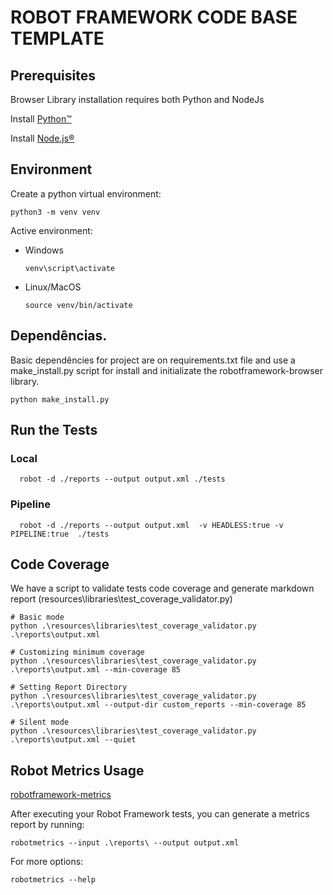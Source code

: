 # ROBOT FRAMEWORK CODE BASE TEMPLATE

## Prerequisites

Browser Library installation requires both Python and NodeJs

Install [Python™](https://www.python.org/downloads/)

Install [Node.js®](https://nodejs.org/en/download/)

## Environment

Create a python virtual environment:

    python3 -m venv venv

Active environment:

- Windows
    
      venv\script\activate

- Linux/MacOS

      source venv/bin/activate

## Dependências.
Basic dependêncies for project are on requirements.txt file and use a make_install.py script for install and initializate the robotframework-browser library.

    python make_install.py


## Run the Tests
  ### Local
      robot -d ./reports --output output.xml ./tests
  
  ### Pipeline
      robot -d ./reports --output output.xml  -v HEADLESS:true -v PIPELINE:true  ./tests




## Code Coverage
We have a script to validate tests code coverage and generate markdown report (resources\libraries\test_coverage_validator.py)

    # Basic mode
    python .\resources\libraries\test_coverage_validator.py .\reports\output.xml

    # Customizing minimum coverage
    python .\resources\libraries\test_coverage_validator.py .\reports\output.xml --min-coverage 85

    # Setting Report Directory
    python .\resources\libraries\test_coverage_validator.py .\reports\output.xml --output-dir custom_reports --min-coverage 85

    # Silent mode
    python .\resources\libraries\test_coverage_validator.py .\reports\output.xml --quiet

## Robot Metrics Usage

[robotframework-metrics](https://github.com/adiralashiva8/robotframework-metrics )

After executing your Robot Framework tests, you can generate a metrics report by running:

    robotmetrics --input .\reports\ --output output.xml
    
For more options:

    robotmetrics --help

